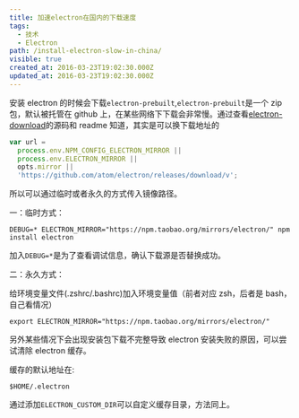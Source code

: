 ```yaml
---
title: 加速electron在国内的下载速度
tags:
  - 技术
  - Electron
path: /install-electron-slow-in-china/
visible: true
created_at: 2016-03-23T19:02:30.000Z
updated_at: 2016-03-23T19:02:30.000Z
---
```


安装 electron 的时候会下载`electron-prebuilt`,`electron-prebuilt`是一个 zip 包，默认被托管在 github 上，在某些网络下下载会非常慢。通过查看[electron-download](https://github.com/electron-userland/electron-download/blob/master/index.js)的源码和 readme 知道，其实是可以换下载地址的

```js
var url =
  process.env.NPM_CONFIG_ELECTRON_MIRROR ||
  process.env.ELECTRON_MIRROR ||
  opts.mirror ||
  'https://github.com/atom/electron/releases/download/v';
```

所以可以通过临时或者永久的方式传入镜像路径。

一：临时方式：

    DEBUG=* ELECTRON_MIRROR="https://npm.taobao.org/mirrors/electron/" npm install electron

加入`DEBUG=*`是为了查看调试信息，确认下载源是否替换成功。

二：永久方式：

给环境变量文件(.zshrc/.bashrc)加入环境变量值（前者对应 zsh，后者是 bash，自己看情况）

    export ELECTRON_MIRROR="https://npm.taobao.org/mirrors/electron/"

另外某些情况下会出现安装包下载不完整导致 electron 安装失败的原因，可以尝试清除 electron 缓存。

缓存的默认地址在:

    $HOME/.electron

通过添加`ELECTRON_CUSTOM_DIR`可以自定义缓存目录，方法同上。
